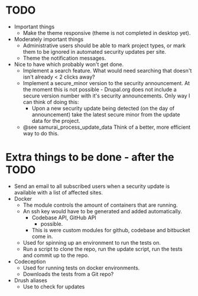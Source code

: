 # TODO
- Important things
    - Make the theme responsive (theme is not completed in desktop yet).
- Moderately important things
    - Administrative users should be able to mark project types, or mark them to be ignored in automated security updates per site.
    - Theme the notification messages.
- Nice to have which probably won't get done.
    - Implement a search feature. What would need searching that doesn't isn't already < 2 clicks away?
    - Implement a secure_minor version to the security announcement. At the moment this is not possible - Drupal.org does not include a secure version number with it's security announcements. Only way I can think of doing this:
        - Upon a new security update being detected (on the day of announcement) take the latest secure minor from the update data for the project.
    - @see samurai_process_update_data Think of a better, more efficient way to do this.
    
# Extra things to be done - after the TODO
- Send an email to all subscribed users when a security update is available with a list of affected sites.
- Docker
    - The module controls the amount of containers that are running.
    - An ssh key would have to be generated and added automatically.
        - Codebase API, GitHub API
            - possible.
        - This is were custom modules for github, codebase and bitbucket come in.
    - Used for spinning up an environment to run the tests on.
    - Run a script to clone the repo, run the update script, run the tests and commit up to the repo.
- Codeception
    - Used for running tests on docker environments.
    - Downloads the tests from a Git repo?
- Drush aliases
    - Use to check for updates 